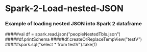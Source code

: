 # Spark-2-Load-nested-JSON
### Example of loading nested JSON into Spark 2 dataframe
#####val df = spark.read.json("peopleNestedTbls.json")
#####df.printSchema
#####df.createOrReplaceTempView("testV")
#####spark.sql("select * from testV").take(1)
